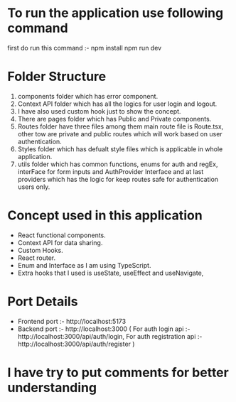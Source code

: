 # To run the application use following command

first do run this command :- npm install
npm run dev

# Folder Structure

1. components folder which has error component.
2. Context API folder which has all the logics for user login and logout.
3. I have also used custom hook just to show the concept.
4. There are pages folder which has Public and Private components.
5. Routes folder have three files among them main route file is Route.tsx, other tow are private and public routes which will work based on user authentication.
6. Styles folder which has defualt style files which is applicable in whole application.
7. utils folder which has common functions, enums for auth and regEx, interFace for form inputs and AuthProvider Interface and at last providers which has the logic for keep routes safe for authentication users only.

# Concept used in this application

- React functional components.
- Context API for data sharing.
- Custom Hooks.
- React router.
- Enum and Interface as I am using TypeScript.
- Extra hooks that I used is useState, useEffect and useNavigate,

# Port Details

- Frontend port :- http://localhost:5173
- Backend port :- http://localhost:3000 (
  For auth login api :- http://localhost:3000/api/auth/login,
  For auth registration api :- http://localhost:3000/api/auth/register
  )

# I have try to put comments for better understanding
